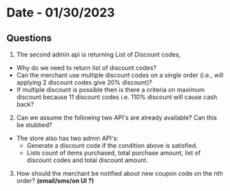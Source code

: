 # Date - 01/30/2023
## Questions
1. The second admin api is returning List of Discount codes,
  - Why do we need to return list of discount codes?
  - Can the merchant use multiple discount codes on a single order (i.e., will applying 2 discount codes give 20% discount)?
  - If multiple discount is possible then is there a criteria on maximum discount because 11 discount codes i.e. 110% discount will cause cash back?

2. Can we assume the following two API's are already available? Can this be stubbed?
  - The store also has two admin API's:
    - Generate a discount code if the condition above is satisfied.
    - Lists count of items purchased, total purchase amount, list of discount codes and total discount amount.
  
3. How should the merchant be notified about new coupon code on the nth order? **(email/sms/on UI ?)**
